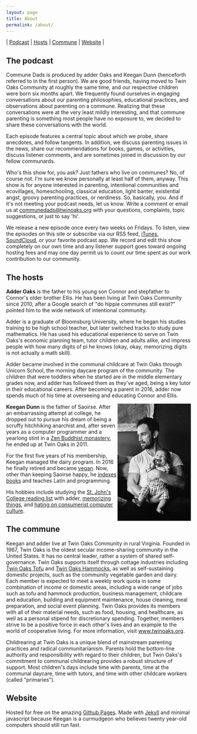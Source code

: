```yaml
---
layout: page
title: About
permalink: /about/
---
```

\| [Podcast](#podcast) \| [Hosts](#hosts) \| [Commune](#community) \| [Website](#website) \|

<a name="podcast"></a>
## The podcast

Commune Dads is produced by adder Oaks and Keegan Dunn (henceforth referred to in the first person). We are good friends, having moved to Twin Oaks Community at roughly the same time, and our respective children were born six months apart. We frequently found ourselves in engaging conversations about our parenting philosophies, educational practices, and observations about parenting on a commune. Realizing that these conversations were at the very least mildly interesting, and that commune parenting is something most people have no exposure to, we decided to share these conversations with the world.

Each episode features a central topic about which we probe, share anecdotes, and follow tangents. In addition, we discuss parenting issues in the news, share our recommendations for books, games, or activities, discuss listener comments, and are sometimes joined in discussion by our fellow communards.

Who's this show for, you ask? Just fathers who live on communes? No, of course not. I'm sure we know personally at least half of them, anyway. This show is for anyone interested in parenting, intentional communities and ecovillages, homeschooling, classical education, light banter, existential angst, groovy parenting practices, or nerdiness. So, basically, you. And if it's not meeting your podcast needs, let us know. Write a comment or email us at communedads@twinoaks.org with your questions, complaints, topic suggestions, or just to say 'hi'.

We release a new episode once every two weeks on Fridays. To listen, view the episodes on this site or subscribe via our RSS feed, [iTunes](https://itunes.apple.com/us/podcast/commune-dads/id1202869667?mt=2), [SoundCloud](http://www.soundcloud.com/communedads), or your favorite podcast app. We record and edit this show completely on our own time and any listener support goes toward ongoing hosting fees and may one day permit us to count our time spent as our work contribution to our community.

<a name="hosts"></a>
## The hosts

**Adder Oaks** is the father to his young son Connor and stepfather to Connor's older brother Ellis. He has been living at Twin Oaks Community since 2010, after a Google search of "do hippie communes still exist?" pointed him to the wide network of intentional community.

Adder is a graduate of Bloomsburg University, where he began his studies training to be high school teacher, but later switched tracks to study pure mathematics. He has used his educational experience to serve on Twin Oaks's economic planning team, tutor children and adults alike, and impress people with how many digits of pi he knows (okay, okay, memorizing digits is not actually a math skill).

Adder became involved in the communal childcare at Twin Oaks through Unicorn School, the morning daycare program of the community. The children that were toddlers when he started are in the middle elementary grades now, and adder has followed them as they've aged, being a key tutor in their educational careers. After becoming a parent in 2016, adder now spends much of his time at overseeing and educating Connor and Ellis.

<img src="/assets/cdads_keegan.jpg" align="right" />**Keegan Dunn** is the father of Saoirse.  After an embarrassing attempt at college, he dropped out to pursue his dream of being a scruffy hitchhiking anarchist and, after seven years as a computer programmer and a yearlong stint in a [Zen Buddhist monastery](https://zmm.mro.org/), he ended up at Twin Oaks in 2011.

For the first five years of his membership, Keegan managed the dairy program.  In 2016 he finally retired and became [vegan](http://reducing-suffering.org/). Now, other than keeping Saoirse happy, he [indexes books](http://www.twinoakscommunity.org/book-indexing-intro) and teaches Latin and programming.

His hobbies include studying the [St. John's College reading list](https://www.sjc.edu/academic-programs/undergraduate/seminar) with adder, [memorizing things](https://en.wikipedia.org/wiki/Method_of_loci), and [hating on consumerist computer culture](http://www.suckless.org/sucks/web).

<a name="community"></a>
## The commune
Keegan and adder live at Twin Oaks Community in rural Virginia. Founded in 1967, Twin Oaks is the oldest secular income-sharing community in the United States. It has no central leader, rather a system of shared self-governance. Twin Oaks supports itself through cottage industries including [Twin Oaks Tofu](http://www.twinoakscommunity.org/twin-oaks-soyfoods-tofu-and-more) and [Twin Oaks Hammocks](https://www.twinoakshammocks.com/), as well as self-sustaining domestic projects, such as the community vegetable garden and dairy. Each member is expected to meet a weekly work quota in some combination of income or domestic areas, including a wide range of jobs such as tofu and hammock production, business management, childcare and education, building and equipment maintenance, house cleaning, meal preparation, and social event planning. Twin Oaks provides its members with all of their material needs, such as food, housing, and healthcare, as well as a personal stipend for discretionary spending. Together, members strive to be a positive force in each other's lives and an example to the world of cooperative living. For more information, visit www.twinoaks.org.

Childrearing at Twin Oaks is a unique blend of mainstream parenting practices and radical communitarianism. Parents hold the bottom-line authority and responsibility with regard to their children, but Twin Oaks's commitment to communal childrearing provides a robust structure of support. Most children's days include time with parents, time at the communal daycare, time with tutors, and time with other childcare workers (called "primaries").

<a name="website"></a>
## Website

Hosted for free on the amazing [Github Pages](https://pages.github.com/). Made with [Jekyll](https://jekyllrb.com/) and minimal javascript because Keegan is a curmudgeon who believes twenty year-old computers should still run fast.

